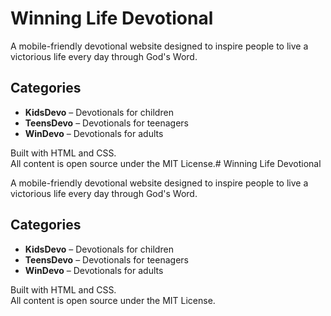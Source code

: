 # Winning Life Devotional

A mobile-friendly devotional website designed to inspire people to live a victorious life every day through God's Word.

## Categories
- **KidsDevo** – Devotionals for children
- **TeensDevo** – Devotionals for teenagers
- **WinDevo** – Devotionals for adults

Built with HTML and CSS.  
All content is open source under the MIT License.# Winning Life Devotional

A mobile-friendly devotional website designed to inspire people to live a victorious life every day through God's Word.

## Categories
- **KidsDevo** – Devotionals for children
- **TeensDevo** – Devotionals for teenagers
- **WinDevo** – Devotionals for adults

Built with HTML and CSS.  
All content is open source under the MIT License.
